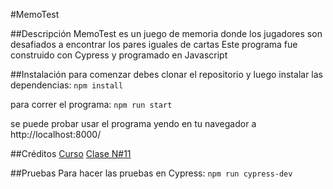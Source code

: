 #MemoTest

##Descripción
MemoTest es un juego de memoria donde los jugadores son desafiados a encontrar los pares iguales de cartas
Este programa fue construido con Cypress y programado en Javascript

##Instalación
para comenzar debes clonar el repositorio y luego instalar las dependencias:
`npm install`

para correr el programa: 
`npm run start`

se puede probar usar el programa yendo en tu navegador a
http://localhost:8000/

##Créditos
[Curso](https://argentinaprograma.com/)
[Clase N#11](https://www.youtube.com/watch?v=3PwEu0YJnX8&list=PLs73pLtDNXD893LSF8fP-EfZbGWMECmnc&index=11)

##Pruebas 
Para hacer las pruebas en Cypress:
`npm run cypress-dev`
